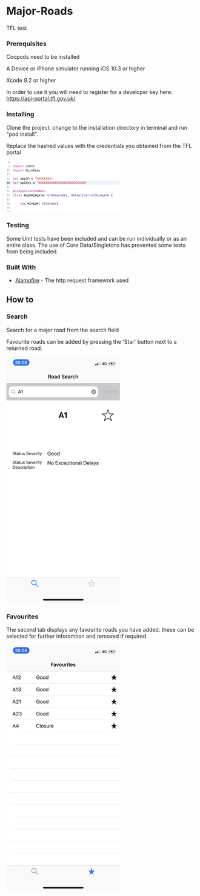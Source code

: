 # Major-Roads

TFL test


### Prerequisites

Cocpods need to be installed

A Device or iPhone simulator running iOS 10.3 or higher

Xcode 9.2 or higher

In order to use it you will need to register for a developer key here: https://api-portal.tfl.gov.uk/ 


### Installing

Clone the project. change to the installation directory in terminal and run "pod install".

Replace the hashed values with the credentials you obtained from the TFL portal

<img src=/images/screenShot1.png width="300" height="135">



### Testing

Some Unit tests have been included and can be run individually or as an entire class. The use of Core Data/Singletons has prevented some tests from being included.



### Built With

* [Alamofire](https://github.com/Alamofire/Alamofire) - The http request framework used





## How to



### Search

Search for a major road from the search field

Favourite roads can be added by pressing the 'Star' button next to a returned road.

<img src=/images/IMG_1868.PNG width="300" height="650">




### Favourites

The second tab displays any favourite roads you have added. these can be selected for further inforamtion and removed if required.

<img src=/images/IMG_1869.PNG width="300" height="650">

